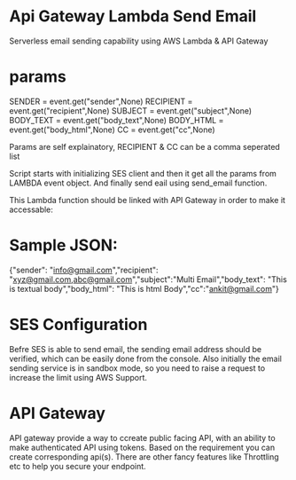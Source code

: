 # Api Gateway Lambda Send Email
Serverless email sending capability using AWS Lambda &amp; API Gateway

# params
SENDER    = event.get("sender",None) 
RECIPIENT = event.get("recipient",None)
SUBJECT   = event.get("subject",None) 
BODY_TEXT = event.get("body_text",None) 
BODY_HTML = event.get("body_html",None) 
CC        = event.get("cc",None)

Params are self explainatory, RECIPIENT & CC can be a comma seperated list 

Script starts with initializing SES client and then it get all the params from LAMBDA event object. And finally send eail using send_email function.

This Lambda function should be linked with API Gateway in order to make it accessable:

# Sample JSON:  
{"sender": "info@gmail.com","recipient": "xyz@gmail.com,abc@gmail.com","subject":"Multi Email","body_text": "This is textual body","body_html": "This is html Body","cc":"ankit@gmail.com"}

# SES Configuration
Befre SES is able to send email, the sending email address should be verified, which can be easily done from the console. Also initially the email sending service is in sandbox mode, so you need to raise a request to increase the limit using AWS Support.

# API Gateway
API gateway provide a way to ccreate public facing API, with an ability to make authenticated API using tokens. Based on the requirement you can create corresponding api(s). There are other fancy features like Throttling etc to help you secure your endpoint.
